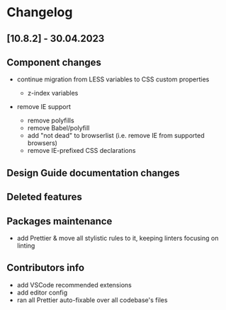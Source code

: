 # Changelog

## [10.8.2] - 30.04.2023

## Component changes

- continue migration from LESS variables to CSS custom properties

  - z-index variables

- remove IE support
  - remove polyfills
  - remove Babel/polyfill
  - add "not dead" to browserlist (i.e. remove IE from supported browsers)
  - remove IE-prefixed CSS declarations

## Design Guide documentation changes

## Deleted features

## Packages maintenance

- add Prettier &amp; move all stylistic rules to it, keeping linters focusing on linting

## Contributors info

- add VSCode recommended extensions
- add editor config
- ran all Prettier auto-fixable over all codebase's files
